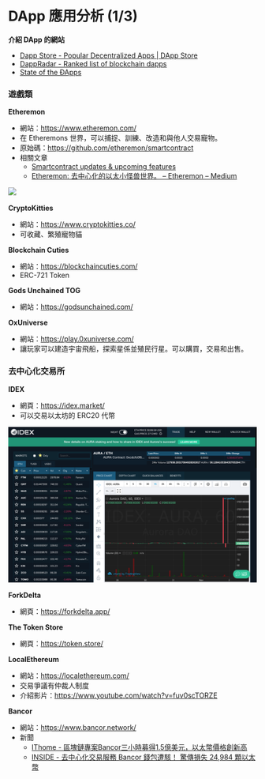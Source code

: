 # DApp 應用分析 (1/3)

**介紹 DApp 的網站**

* [Dapp Store - Popular Decentralized Apps | DApp Store](https://dappstore.link/)
* [DappRadar - Ranked list of blockchain dapps](https://dappradar.com/)
* [State of the ÐApps](https://www.stateofthedapps.com/)

### 遊戲類

**Etheremon**

* 網站：<https://www.etheremon.com/>
* 在 Etheremons 世界，可以捕捉、訓練、改造和與他人交易寵物。
* 原始碼：<https://github.com/etheremon/smartcontract>
* 相關文章
  * [Smartcontract updates & upcoming features](https://medium.com/@myetheremon/smartcontract-updates-upcoming-feature-7a83b1b8b1a0)
  * [Etheremon: 去中心化的以太小怪兽世界。 – Etheremon – Medium](https://medium.com/etheremon/%E4%BB%A5%E5%A4%AA%E5%AE%9D%E8%B4%9D-%E5%8E%BB%E4%B8%AD%E5%BF%83%E5%8C%96%E7%9A%84%E4%BB%A5%E5%A4%AA%E5%85%BD%E4%B8%96%E7%95%8C-6b255949bdeb)

![](https://pbs.twimg.com/media/DqqaBeLUcAAo87G.jpg)

**CryptoKitties**

* 網站：<https://www.cryptokitties.co/>
* 可收藏、繁殖寵物貓

**Blockchain Cuties**

* 網站：<https://blockchaincuties.com/>
* ERC-721 Token

**Gods Unchained TOG**

* 網站：<https://godsunchained.com/>

**OxUniverse**

* 網站：<https://play.0xuniverse.com/>
* 讓玩家可以建造宇宙飛船，探索星係並殖民行星。可以購買，交易和出售。

### 去中心化交易所

**IDEX**

* 網頁：<https://idex.market/>
* 可以交易以太坊的 ERC20 代幣

![](https://raw.githubusercontent.com/alincode/30-days-dapp/master/assets/idex.png)

**ForkDelta**

* 網頁：<https://forkdelta.app/>

**The Token Store**

* 網頁：<https://token.store/>

**LocalEthereum**

* 網站：<https://localethereum.com/>
* 交易爭議有仲裁人制度
* 介紹影片：<https://www.youtube.com/watch?v=fuv0scTORZE>

**Bancor**

* 網站：<https://www.bancor.network/>
* 新聞
  * [IThome - 區塊鏈專案Bancor三小時募得1.5億美元，以太幣價格創新高](https://www.ithome.com.tw/news/114903)
  * [INSIDE - 去中心化交易服務 Bancor 錢包遭駭！ 驚傳損失 24,984 顆以太幣](https://www.inside.com.tw/2018/07/11/bancor-hack-ethereum)
